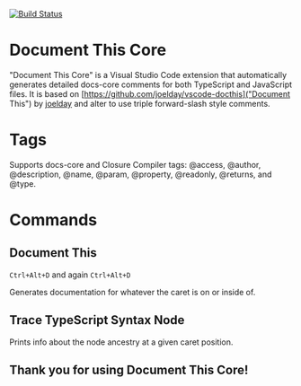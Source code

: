 [![Build Status](https://travis-ci.org/alburdette619/vscode-docthis-core.svg?branch=master)](https://travis-ci.org/alburdette619/vscode-docthis-core)

# Document This Core
"Document This Core" is a Visual Studio Code extension that automatically generates detailed docs-core comments for both TypeScript and JavaScript files.  It is based on [https://github.com/joelday/vscode-docthis]("Document This") by [joelday](https://github.com/joelday) and alter to use triple forward-slash style comments.

# Tags
Supports docs-core and Closure Compiler tags: @access, @author, @description, @name, @param, @property, @readonly, @returns, and @type.

# Commands
## Document This
`Ctrl+Alt+D` and again `Ctrl+Alt+D`

Generates documentation for whatever the caret is on or inside of.

## Trace TypeScript Syntax Node
Prints info about the node ancestry at a given caret position.

## Thank you for using Document This Core!
